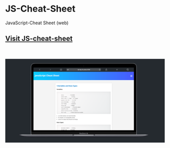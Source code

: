 # JS-Cheat-Sheet
JavaScript-Cheat Sheet (web) 

<a href="https://student-vg.github.io/JS-Cheat-Sheet/"><h2>Visit JS-cheat-sheet</h2></a>
<br><br>
<img src="Screenshot 2024-12-08 212331.png" alt="screen shot of this page">
